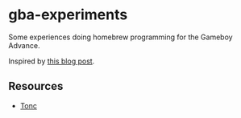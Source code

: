 # gba-experiments

Some experiences doing homebrew programming for the Gameboy Advance.

Inspired by [this blog post](https://www.reinterpretcast.com/writing-a-game-boy-advance-game). 

## Resources

- [Tonc](http://www.coranac.com/tonc/text/first.htm)